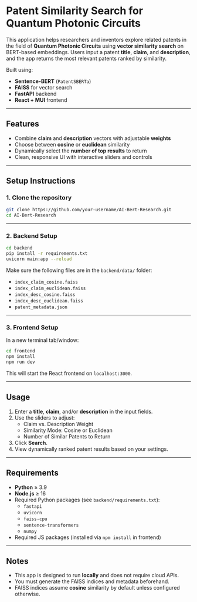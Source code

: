 # Patent Similarity Search for Quantum Photonic Circuits

This application helps researchers and inventors explore related patents in the field of **Quantum Photonic Circuits** using **vector similarity search** on BERT-based embeddings. Users input a patent **title**, **claim**, and **description**, and the app returns the most relevant patents ranked by similarity.

Built using:
- **Sentence-BERT** (`PatentSBERTa`)
- **FAISS** for vector search
- **FastAPI** backend
- **React + MUI** frontend

---

## Features

- Combine **claim** and **description** vectors with adjustable **weights**
- Choose between **cosine** or **euclidean** similarity
- Dynamically select the **number of top results** to return
- Clean, responsive UI with interactive sliders and controls

---

## Setup Instructions

### 1. Clone the repository

```bash
git clone https://github.com/your-username/AI-Bert-Research.git
cd AI-Bert-Research
```

---

### 2. Backend Setup

```bash
cd backend
pip install -r requirements.txt
uvicorn main:app --reload
```

Make sure the following files are in the `backend/data/` folder:

- `index_claim_cosine.faiss`
- `index_claim_euclidean.faiss`
- `index_desc_cosine.faiss`
- `index_desc_euclidean.faiss`
- `patent_metadata.json`

---

### 3. Frontend Setup

In a new terminal tab/window:

```bash
cd frontend
npm install
npm run dev
```

This will start the React frontend on `localhost:3000`.

---

## Usage

1. Enter a **title**, **claim**, and/or **description** in the input fields.
2. Use the sliders to adjust:
   - Claim vs. Description Weight
   - Similarity Mode: Cosine or Euclidean
   - Number of Similar Patents to Return
3. Click **Search**.
4. View dynamically ranked patent results based on your settings.

---

## Requirements

- **Python** ≥ 3.9
- **Node.js** ≥ 16
- Required Python packages (see `backend/requirements.txt`):
  - `fastapi`
  - `uvicorn`
  - `faiss-cpu`
  - `sentence-transformers`
  - `numpy`
- Required JS packages (installed via `npm install` in frontend)

---

## Notes

- This app is designed to run **locally** and does not require cloud APIs.
- You must generate the FAISS indices and metadata beforehand.
- FAISS indices assume **cosine** similarity by default unless configured otherwise.


